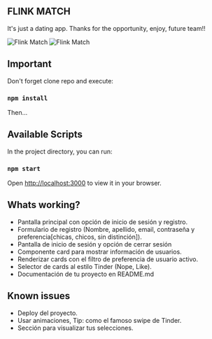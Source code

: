 ## FLINK MATCH 
 It's just a dating app. Thanks for the opportunity, enjoy, future team!!
 
 ![Flink Match](https://i.imgur.com/4VbEWNv.jpeg) 
 ![Flink Match](https://i.imgur.com/g3QLUok.jpeg)

 
## Important

Don't forget clone repo and execute:

### `npm install`

Then...

## Available Scripts

In the project directory, you can run:

### `npm start`

Open [http://localhost:3000](http://localhost:3000) to view it in your browser.

## Whats working?
- Pantalla principal con opción de inicio de sesión y registro. 
- Formulario de registro (Nombre, apellido, email, contraseña y preferencia[chicas, chicos, sin distinción]).
- Pantalla de inicio de sesión y opción de cerrar sesión
- Componente card para mostrar información de usuarios.
- Renderizar cards con el filtro de preferencia de usuario activo.
- Selector de cards al estilo Tinder (Nope, Like).
- Documentación de tu proyecto en README.md
## Known issues
- Deploy del proyecto.
- Usar animaciones, Tip: como el famoso swipe de Tinder.
- Sección para visualizar tus selecciones.

